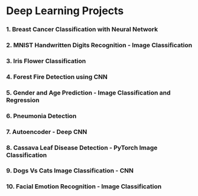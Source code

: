 
# Deep Learning Projects

### 1. Breast Cancer Classification with Neural Network
### 2. MNIST Handwritten Digits Recognition - Image Classification
### 3. Iris Flower Classification
### 4. Forest Fire Detection using CNN
### 5. Gender and Age Prediction - Image Classification and Regression
### 6. Pneumonia Detection
### 7. Autoencoder - Deep CNN
### 8. Cassava Leaf Disease Detection - PyTorch Image Classification
### 9. Dogs Vs Cats Image Classification - CNN
### 10. Facial Emotion Recognition - Image Classification 